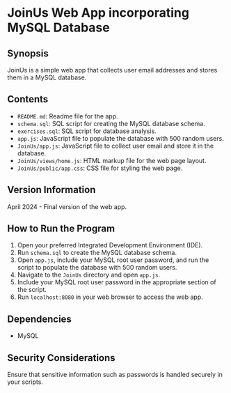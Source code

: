 # JoinUs Web App incorporating MySQL Database

## Synopsis

JoinUs is a simple web app that collects user email addresses and stores them in a MySQL database.

## Contents

- `README.md`: Readme file for the app.
- `schema.sql`: SQL script for creating the MySQL database schema.
- `exercises.sql`: SQL script for database analysis.
- `app.js`: JavaScript file to populate the database with 500 random users.
- `JoinUs/app.js`: JavaScript file to collect user email and store it in the database.
- `JoinUs/views/home.js`: HTML markup file for the web page layout.
- `JoinUs/public/app.css`: CSS file for styling the web page.

## Version Information

April 2024 - Final version of the web app.

## How to Run the Program

1. Open your preferred Integrated Development Environment (IDE).
2. Run `schema.sql` to create the MySQL database schema.
3. Open `app.js`, include your MySQL root user password, and run the script to populate the database with 500 random users.
4. Navigate to the `JoinUs` directory and open `app.js`.
5. Include your MySQL root user password in the appropriate section of the script.
6. Run `localhost:8080` in your web browser to access the web app.

## Dependencies

- MySQL

## Security Considerations

Ensure that sensitive information such as passwords is handled securely in your scripts.